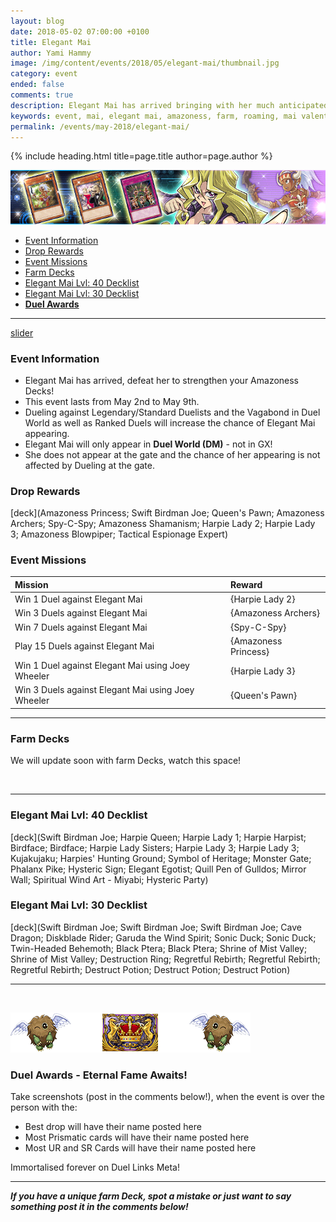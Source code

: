 ```yaml
---
layout: blog
date: 2018-05-02 07:00:00 +0100
title: Elegant Mai
author: Yami Hammy
image: /img/content/events/2018/05/elegant-mai/thumbnail.jpg
category: event
ended: false
comments: true
description: Elegant Mai has arrived bringing with her much anticipated Amazoness support!
keywords: event, mai, elegant mai, amazoness, farm, roaming, mai valentine
permalink: /events/may-2018/elegant-mai/
---
```


{% include heading.html title=page.title author=page.author %}

![Banner](/img/content/news/2018/04/datamined-discoveries/26-elegant-mai-banner.png)

- [Event Information](#event-information)
- [Drop Rewards](#drop-rewards)
- [Event Missions](#event-missions)
- [Farm Decks](#farm-decks)
- [Elegant Mai Lvl: 40 Decklist](#40)
- [Elegant Mai Lvl: 30 Decklist](#30)
- **[Duel Awards](#awards)**

---

[slider](/img/content/events/2018/05/elegant-mai/slider.jpg)

### Event Information 
- Elegant Mai has arrived, defeat her to strengthen your Amazoness Decks! 
- This event lasts from May 2nd to May 9th.
- Dueling against Legendary/Standard Duelists and the Vagabond in Duel World as well as Ranked Duels will increase the chance of Elegant Mai appearing.
- Elegant Mai will only appear in **Duel World (DM)** - not in GX!
- She does not appear at the gate and the chance of her appearing is not affected by Dueling at the gate.

### Drop Rewards 
[deck](Amazoness Princess; Swift Birdman Joe; Queen's Pawn; Amazoness Archers; Spy-C-Spy; Amazoness Shamanism; Harpie Lady 2; Harpie Lady 3; Amazoness Blowpiper; Tactical Espionage Expert)

### Event Missions 

| Mission | Reward | 
| :-- | :-- |
| Win 1 Duel against Elegant Mai | {Harpie Lady 2} |
| Win 3 Duels against Elegant Mai | {Amazoness Archers} |
| Win 7 Duels against Elegant Mai | {Spy-C-Spy} |
| Play 15 Duels against Elegant Mai | {Amazoness Princess} |
| Win 1 Duel against Elegant Mai using Joey Wheeler | {Harpie Lady 3} |
| Win 3 Duels against Elegant Mai using Joey Wheeler | {Queen's Pawn} |

---

### Farm Decks 
We will update soon with farm Decks, watch this space!

<br>

<!--

#### Level 40 Farm - created by Jadehex

[deck: Restart](Saffira, Queen of Dragons; Saffira, Queen of Dragons; Saffira, Queen of Dragons; Cyber Angel Idaten; Cyber Angel Benten; Cyber Angel Benten; Senju of the Thousand Hands; Senju of the Thousand Hands; Senju of the Thousand Hands; Gravekeeper's Vassal; Cyber Petit Angel; Anti-Magic Arrows; Union Attack; Union Attack; Hymn of Light; Hymn of Light; Machine Angel Ritual; Sprite's Blessing; Sprite's Blessing;Secret Pass to the Treasures)

**Strategy**
- Summon {Saffira, Queen of Dragons} as soon as possible
- Boost the attack of your monsters with {Cyber Angel Idaten}
- Use {Saffira, Queen of Dragons} 'Draw 2, Discard 1' effect to try and dump a {Hymn of Light} or {Machine Angel Ritual} for protection
 
**Last Turn** 
- Make sure you only have 2 Ritual Monsters on the field before the last turn
- Summon {Gravekeeper's Vassal} and target him with your {Union Attack} and {Secret Pass to the Treasures}
- Enter Battle Phase, use {Anti-Magic Arrows}, and swing for victory

**Replacements**
- {Senju of the Thousand Hands} can be replaced with {Gishki Chain} or {Cyber Petit Angel}
- A copy of {Saffira, Queen of Dragons} can be replaced with {Cyber Angel Dakini}

**Risks**
- As with most Cyber Angel decks, this is prone to bricking if you don't open with your Ritual Spells
- Lacking protection in your graveyard with {Hymn of Light} or {Machine Angel Ritual} can leave your monsters open to getting destroyed by Syrus' {Drillroid} or {Shield Crush}

---
 
#### Level 40 Farm - created by Clashbruh

[deck](The Winged Dragon of Ra; Golden Ladybug; Golden Ladybug; Golden Ladybug; Cosmic Compass; Anti-Magic Arrows; Double Summon; Stop Defense; Defense Draw; Defense Draw; Wall of Disruption; Wall of Disruption; Draining Shield; Draining Shield; Good Goblin Housekeeping; Good Goblin Housekeeping; Good Goblin Housekeeping; Massivemorph; Massivemorph; Massivemorph)

**Strategy**
- Stall until the last turn using your Trap Cards
- Gain as much life as possible (more than 5K by the last turn is sufficient)
- Shuffle endgame cards back into your deck with {Good Goblin Housekeeping}

**Last Turn** 
- Activate {Double Summon}
- Summon {Cosmic Compass} and summon 2 tokens with his effect
- Tribute these tokens to summon {The Winged Dragon of Ra} and use his effect on summon
- Target one of Syrus' monsters with {Stop Defense}
- Enter Battle Phase, activate {Anti-Magic Arrows} and swing into the attack position monster for game


**Replacements**
- Ratios of cards are mostly unimportant
- {Enchanted Javelin}, {Windstorm of Etaqua} and {Curse of Anubis} also work as stall cards
- {Kiseitai} is not recommend due to {Drillroid} and {Shield Crush}
- Most skills can be used with this deck

**Risks**
- You can possibly get OTKed before being able to control the board if you open with too many endgame cards

---

#### Level 40 Farm - created by Jadehex

[deck: Restart](Red-Eyes Wyvern; Red-Eyes Zombie Dragon; Red-Eyes Zombie Dragon; Red-Eyes Zombie Dragon; Gravekeeper's Vassal; Red-Eyes Black Dragon; Red-Eyes Black Dragon; Red-Eyes Black Dragon; Anti-Magic Arrows; Red-Eyes Insight; Red-Eyes Insight; Red-Eyes Insight; Union Attack; Union Attack; Cards of the Red Stone; Cards of the Red Stone; Cards of the Red Stone; Secret Pass to the Treasures; Red-Eyes Spirit; Red-Eyes Spirit)

**Strategy**
- Restart for a way to summon a Red-Eyes monster as soon as possible using {Red-Eyes Spirit}. Opening with {Red-Eyes Insight} is optimal
- Summon multiple Red-Eyes monsters
- Attack into all his monsters so that he can't summon {Super Vehicroid Jumbo Drill}
- He *can* kill one of your Red-Eyes using {Shield Crush} 

**Last Turn** 
- Make sure you only have 2 Red-Eyes monsters on the field before the last turn
- Summon {Gravekeeper's Vassal} and target him with your {Union Attack} and {Secret Pass to the Treasures}
- Enter Battle Phase, use {Anti-Magic Arrows}, and swing for victory

**Replacements**
- {Red-Eyes Wyvern} could be replaced with {Black Dragon's Chick}

**Risks**
- The bricking is deadly in this deck, but it's incredibly fast
-->
---

<a name="40"></a>

### Elegant Mai Lvl: 40 Decklist

[deck](Swift Birdman Joe; Harpie Queen; Harpie Lady 1; Harpie Harpist; Birdface; Birdface; Harpie Lady Sisters; Harpie Lady 3; Harpie Lady 3; Kujakujaku; Harpies' Hunting Ground; Symbol of Heritage; Monster Gate; Phalanx Pike; Hysteric Sign; Elegant Egotist; Quill Pen of Gulldos; Mirror Wall; Spiritual Wind Art - Miyabi; Hysteric Party)


<a name="30"></a>

### Elegant Mai Lvl: 30 Decklist

[deck](Swift Birdman Joe; Swift Birdman Joe; Swift Birdman Joe; Cave Dragon; Diskblade Rider; Garuda the Wind Spirit; Sonic Duck; Sonic Duck; Twin-Headed Behemoth; Black Ptera; Black Ptera; Shrine of Mist Valley; Shrine of Mist Valley; Destruction Ring; Regretful Rebirth; Regretful Rebirth; Regretful Rebirth; Destruct Potion; Destruct Potion; Destruct Potion)

---

<br>

<a name="awards"></a>

![Banner](/img/content/events/2018/03/superb-tea/duel-awards.png)

### Duel Awards - Eternal Fame Awaits!
 
Take screenshots (post in the comments below!), when the event is over the person with the:
- Best drop will have their name posted here
- Most Prismatic cards will have their name posted here
- Most UR and SR Cards will have their name posted here
  
Immortalised forever on Duel Links Meta!

---

***If you have a unique farm Deck, spot a mistake or just want to say something post it in the comments below!***